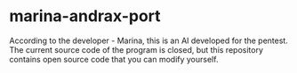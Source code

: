 # marina-andrax-port
According to the developer - Marina, this is an AI developed for the pentest. The current source code of the program is closed, but this repository contains open source code that you can modify yourself.
